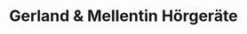 ---
title: "Gerland & Mellentin Hörgeräte"
url: /muenster/gerland-und-mellentin-hoergeraete/
shop: Hörgeräte
---
